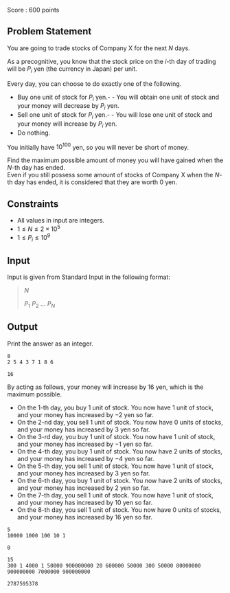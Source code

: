 Score : $600$ points

## Problem Statement

You are going to trade stocks of Company X for the next $N$ days.

As a precognitive, you know that the stock price on the $i$-th day of trading will be $P_i$ yen (the currency in Japan) per unit.

Every day, you can choose to do exactly one of the following.

- Buy one unit of stock for $P_i$ yen.-   - You will obtain one unit of stock and your money will decrease by $P_i$ yen.
- Sell one unit of stock for $P_i$ yen.-   - You will lose one unit of stock and your money will increase by $P_i$ yen.
- Do nothing.

You initially have $10^{100}$ yen, so you will never be short of money.

Find the maximum possible amount of money you will have gained when the $N$-th day has ended.<br>
Even if you still possess some amount of stocks of Company X when the $N$-th day has ended, it is considered that they are worth $0$ yen.

## Constraints

- All values in input are integers.
- $1 \le N \le 2 \times 10^5$
- $1 \le P_i \le 10^9$

## Input

Input is given from Standard Input in the following format:

> $N$
> 
> $P_1$ $P_2$ $\dots$ $P_N$

## Output

Print the answer as an integer.

```input1
8
2 5 4 3 7 1 8 6
```

```output1
16
```

By acting as follows, your money will increase by $16$ yen, which is the maximum possible.

- On the $1$-th day, you buy $1$ unit of stock.  You now have $1$ unit of stock, and your money has increased by $-2$ yen so far.
- On the $2$-nd day, you sell $1$ unit of stock.  You now have $0$ units of stocks, and your money has increased by $3$ yen so far.
- On the $3$-rd day, you buy $1$ unit of stock.  You now have $1$ unit of stock, and your money has increased by $-1$ yen so far.
- On the $4$-th day, you buy $1$ unit of stock.  You now have $2$ units of stocks, and your money has increased by $-4$ yen so far.
- On the $5$-th day, you sell $1$ unit of stock.  You now have $1$ unit of stock, and your money has increased by $3$ yen so far.
- On the $6$-th day, you buy $1$ unit of stock.  You now have $2$ units of stocks, and your money has increased by $2$ yen so far.
- On the $7$-th day, you sell $1$ unit of stock.  You now have $1$ unit of stock, and your money has increased by $10$ yen so far.
- On the $8$-th day, you sell $1$ unit of stock.  You now have $0$ units of stocks, and your money has increased by $16$ yen so far.

```input2
5
10000 1000 100 10 1
```

```output2
0
```

```input3
15
300 1 4000 1 50000 900000000 20 600000 50000 300 50000 80000000 900000000 7000000 900000000
```

```output3
2787595378
```